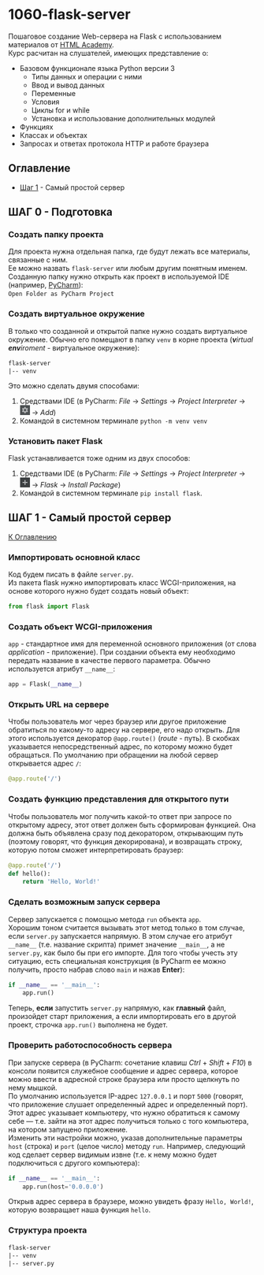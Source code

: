 # 1060-flask-server
Пошаговое создание Web-сервера на Flask с использованием материалов от [HTML Academy][html-academy-link].  
Курс расчитан на слушателей, имеющих представление о:
* Базовом функционале языка Python версии 3
  * Типы данных и операции с ними
  * Ввод и вывод данных
  * Переменные
  * Условия
  * Циклы for и while
  * Установка и использование дополнительных модулей
* Функциях
* Классах и объектах
* Запросах и ответах протокола HTTP и работе браузера

## <a name="menu"></a> Оглавление
* [Шаг 1](#step-1) - Самый простой сервер

## ШАГ 0 - Подготовка

### Создать папку проекта
Для проекта нужна отдельная папка, где будут лежать все материалы, связанные с ним.  
Ее можно назвать `flask-server` или любым другим понятным именем.  
Созданную папку нужно открыть как проект в используемой IDE (например, [PyCharm][pycharm-download-link]):  
`Open Folder as PyCharm Project`

### Создать виртуальное окружение
В только что созданной и открытой папке нужно создать виртуальное окружение. Обычно его помещают в папку `venv`
в корне проекта (_**v**irtual **env**iroment_ - виртуальное окружение):  
```
flask-server  
|-- venv
```

Это можно сделать двумя способами:
1. Средствами IDE (в PyCharm: *File* -> *Settings* -> *Project Interpreter* ->
   <img height="20" src=".\pic\settings-pic.png" width="20"/> -> *Add*)
2. Командой в системном терминале `python -m venv venv`

### Установить пакет Flask
Flask устанавливается тоже одним из двух способов:
1. Средствами IDE (в PyCharm: *File* -> *Settings* -> *Project Interpreter* ->
   <img height="20" src=".\pic\add-module-pic.png" width="20"/> -> *Flask* -> *Install Package*)
2. Командой в системном терминале `pip install flask`.


## <a name="step-1"></a> ШАГ 1 - Самый простой сервер
[К Оглавлению](#menu)
### Импортировать основной класс
Код будем писать в файле `server.py`.  
Из пакета flask нужно импортировать класс WCGI-приложения, на основе которого нужно будет создать новый объект:
```python
from flask import Flask
```

### Создать объект WCGI-приложения
`app` - стандартное имя для переменной основного приложения (от слова *application* - приложение). При создании объекта ему необходимо передать название
в качестве первого параметра. Обычно используется атрибут `__name__`:
```python from flask import Flask
app = Flask(__name__)
```

### Открыть URL на сервере
Чтобы пользователь мог через браузер или другое приложение обратиться по какому-то адресу на сервере, его надо открыть.
Для этого используется декоратор `@app.route()` (*route* - путь). В скобках указывается непосредственный адрес, по которому
можно будет обращаться. По умолчанию при обращении на любой сервер открывается адрес `/`:
```python
@app.route('/')
```

### Создать функцию представления для открытого пути
Чтобы пользователь мог получить какой-то ответ при запросе по открытому адресу, этот ответ должен быть сформирован
функцией. Она должна быть объявлена сразу под декоратором, открывающим путь (поэтому говорят, что функция
декорирована), и возвращать строку, которую потом сможет интерпретировать браузер:
```python
@app.route('/')
def hello():
    return 'Hello, World!'
```

### Сделать возможным запуск сервера
Сервер запускается с помощью метода `run` объекта `app`.  
Хорошим тоном считается вызывать этот метод только в том случае, если `server.py` запускается напрямую.
В этом случае его атрибут `__name__` (т.е. название скрипта) примет значение `__main__`, а не `server.py`,
как было бы при его импорте. Для того чтобы учесть эту ситуацию, есть специальная конструкция (в PyCharm ее можно
получить, просто набрав слово `main` и нажав **Enter**):
```python
if __name__ == '__main__':
    app.run()
```
Теперь, **если** запустить `server.py` напрямую, как **главный** файл, произойдет старт приложения,
а если импортировать его в другой проект, строчка `app.run()` выполнена не будет.

### Проверить работоспособность сервера
При запуске сервера (в PyCharm: сочетание клавиш *Ctrl* + *Shift* + *F10*) в консоли появится служебное сообщение и
адрес сервера, которое можно ввести в адресной строке браузера или просто щелкнуть по нему мышкой.  
По умолчанию используется IP-адрес `127.0.0.1` и порт `5000` (говорят, что приложение слушает определенный адрес
и определенный порт). Этот адрес указывает компьютеру, что нужно обратиться к самому себе — т.е. зайти на этот адрес
получиться только с того компьютера, на котором запущено приложение.  
Изменить эти настройки можно, указав дополнительные параметры `host` (строка) и `port` (целое число) методу `run`.
Например, следующий код сделает сервер видимым извне (т.е. к нему можно будет подключиться с другого компьютера):
```python
if __name__ == '__main__':
    app.run(host='0.0.0.0')
```
Открыв адрес сервера в браузере, можно увидеть фразу `Hello, World!`, которую возвращает наша функция `hello`.

### Структура проекта
```
flask-server  
|-- venv
|-- server.py
```


[html-academy-link]: https://htmlacademy.ru/ "Обучение HTML и CSS"
[pycharm-download-link]: https://www.jetbrains.com/pycharm/download/ "Скачать PyCharm"
